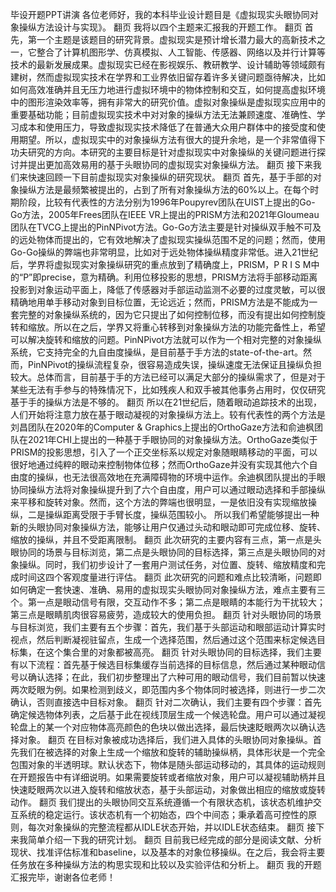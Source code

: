 毕设开题PPT讲演
各位老师好，我的本科毕业设计题目是《虚拟现实头眼协同对象操纵方法设计与实现》。
翻页
我将以四个主题来汇报我的开题工作。
翻页
首先，第一个主题是该题目的研究背景。虚拟现实是预计增长潜力最大的高新技术之一，它整合了计算机图形学、仿真模拟、人工智能、传感器、网络以及并行计算等技术的最新发展成果。虚拟现实已经在影视娱乐、教研教学、设计辅助等领域颇有建树，然而虚拟现实技术在学界和工业界依旧留存着许多关键问题亟待解决，比如如何高效准确并且无压力地进行虚拟环境中的物体控制和交互，如何提高虚拟环境中的图形渲染效率等，拥有非常大的研究价值。虚拟对象操纵是虚拟现实应用中的重要基础功能；目前虚拟现实技术中对对象的操纵方法无法兼顾速度、准确性、学习成本和使用压力，导致虚拟现实技术降低了在普通大众用户群体中的接受度和使用期望。所以，虚拟现实中的对象操纵方法有很大的提升余地，是一个非常值得下功夫研究的方向。本研究的主要目标是针对虚拟现实中对象操纵的关键问题进行探讨并提出更加高效易用的基于头眼协同的虚拟现实对象操纵方法。
翻页
接下来我们来快速回顾一下目前虚拟现实对象操纵的研究现状。
翻页
首先，基于手部的对象操纵方法是最频繁被提出的，占到了所有对象操纵方法的60%以上。在每个时期阶段，比较有代表性的方法分别为1996年Poupyrev团队在UIST上提出的Go-Go方法，2005年Frees团队在IEEE VR上提出的PRISM方法和2021年Gloumeau团队在TVCG上提出的PinNPivot方法。Go-Go方法主要是针对操纵双手触不可及的远处物体而提出的，它有效地解决了虚拟现实操纵范围不足的问题；然而，使用Go-Go操纵的弊端也非常明显，比如对于远处物体操纵精度非常低。进入21世纪后，学界将虚拟现实对象操纵研究的重点放到了精确度上，PRISM，P R I S M中的“P”即precise，意为精确。利用位移投影的思想，PRISM方法将手部移动距离投影到对象运动平面上，降低了传感器对手部运动监测不必要的过度灵敏，可以很精确地用单手移动对象到目标位置，无论远近；然而，PRISM方法是不能成为一套完整的对象操纵系统的，因为它只提出了如何控制位移，而没有提出如何控制旋转和缩放。所以在之后，学界又将重心转移到对象操纵方法的功能完备性上，希望可以解决旋转和缩放的问题。PinNPivot方法就可以作为一个相对完整的对象操纵系统，它支持完全的九自由度操纵，是目前基于手方法的state-of-the-art。然而，PinNPivot的操纵流程复杂，很容易造成失误，操纵速度无法保证且操纵负担较大。总体而言，目前基于手的方法已经可以满足大部分的操纵需求了，但是对于某些无法有手参与的特殊情况下，比如残疾人和双手被其他事务占用时，仅仅研究基于手的操纵方法是不够的。
翻页
所以在21世纪后，随着眼动追踪技术的出现，人们开始将注意力放在基于眼动凝视的对象操纵方法上。较有代表性的两个方法是刘昌团队在2020年的Computer & Graphics上提出的OrthoGaze方法和俞迪枫团队在2021年CHI上提出的一种基于手眼协同的对象操纵方法。OrthoGaze类似于PRISM的投影思想，引入了一个正交坐标系以规定对象随眼睛移动的平面，可以很好地通过纯粹的眼动来控制物体位移；然而OrthoGaze并没有实现其他六个自由度的操纵，也无法很高效地在充满障碍物的环境中运作。余迪枫团队提出的手眼协同操纵方法将对象操纵提升到了六个自由度，用户可以通过眼动选择和手部操纵来平移和旋转对象。然而，这个方法的弊端也很明显，一是依旧没有实现缩放操纵，二是操纵距离受限于手臂长度，操纵范围较小。
所以我们希望能够提出一种新的头眼协同对象操纵方法，能够让用户仅通过头动和眼动即可完成位移、旋转、缩放的操纵，并且不受距离限制。
翻页
此次研究的主要内容有三点，第一点是头眼协同的场景与目标浏览，第二点是头眼协同的目标选择，第三点是头眼协同的对象操纵。同时，我们初步设计了一套用户测试任务，对位置、旋转、缩放精度和完成时间这四个客观度量进行评估。
翻页
此次研究的问题和难点比较清晰，问题即如何确定一套快速、准确、易用的虚拟现实头眼协同对象操纵方法，难点主要有三个。第一点是眼动信号有限，交互动作不多；第二点是眼睛的本能行为干扰较大；第三点是眼睛肌肉很容易疲劳，造成较大的使用负担。
翻页
针对头眼协同的场景与目标浏览，我们主要有五个步骤：首先，我们基于头部运动和眼部运动计算实时视点，然后判断凝视驻留点，生成一个选择范围，然后通过这个范围来标定候选目标集，在这个集合里的对象都被高亮。
翻页
针对头眼协同的目标选择，我们主要有以下流程：首先基于候选目标集缓存当前选择的目标信息，然后通过某种眼动信号以确认选择；在此，我们初步整理出了六种可用的眼动信号，我们目前暂以快速两次眨眼为例。如果检测到歧义，即范围内多个物体同时被选择，则进行一步二次确认，否则直接选中目标对象。
翻页
针对二次确认，我们主要有四个步骤：首先确定候选物体列表，之后基于此在视线顶层生成一个候选轮盘。用户可以通过凝视轮盘上的某一个对应物体高亮颜色的色块以做出选择，最后快速眨眼两次以确认选择对象。
翻页
在目标对象被成功选择后，我们进入具体的头眼协同对象操纵。首先我们在被选择的对象上生成一个缩放和旋转的辅助操纵柄，具体形状是一个完全包围对象的半透明球。默认状态下，物体是随头部运动移动的，其具体的运动规则在开题报告中有详细说明。如果需要旋转或者缩放对象，用户可以凝视辅助柄并且快速眨眼两次以进入旋转和缩放状态，基于头部运动，对象做出相应的缩放或旋转动作。
翻页
我们提出的头眼协同交互系统遵循一个有限状态机，该状态机维护交互系统的稳定运行。该状态机有一个初始态，四个中间态；秉承着高可控性的原则，每次对象操纵的完整流程都从IDLE状态开始，并以IDLE状态结束。
翻页
接下来我简单介绍一下我的研究计划。
翻页
目前我已经完成的部分是阅读文献、分析现状、找准评估标准和baseline，以及基本的对象位移操纵。在之后，我会将主要任务放在多种操纵方法的构思实现和比较以及实验评估和分析上。
翻页
我的开题汇报完毕，谢谢各位老师！